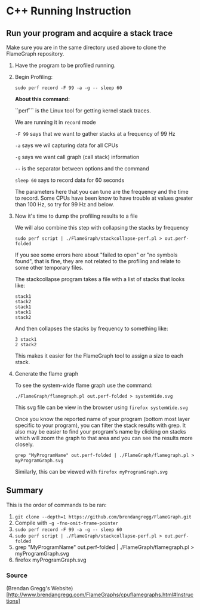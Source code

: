 # C++ Running Instruction

## Run your program and acquire a stack trace

Make sure you are in the same directory used above to clone the FlameGraph repository.

1. Have the program to be profiled running.

2. Begin Profiling:

    ```sudo perf record -F 99 -a -g -- sleep 60```
    
    **About this command:**
    
    ``perf``` is the Linux tool for getting kernel stack traces.
    
    We are running it in ```record``` mode
    
    ```-F 99``` says that we want to gather stacks at a frequency of 99 Hz
    
    ```-a``` says we wil capturing data for all CPUs
    
    ```-g``` says we want call graph (call stack) information
    
    ```--``` is the separator between options and the command
    
    ```sleep 60``` says to record data for 60 seconds
    
    
    The parameters here that you can tune are the frequency and the time to record. Some CPUs have been know to have trouble at values greater than 100 Hz, so try for 99 Hz and below.
    
    
3. Now it's time to dump the profiling results to a file

    We will also combine this step with collapsing the stacks by frequency
    
    ```sudo perf script | ./FlameGraph/stackcollapse-perf.pl > out.perf-folded```
    
    If you see some errors here about "failed to open" or "no symbols found", that is fine, they are not related to the profiling and relate to some other temporary files.
    
    The stackcollapse program takes a file with a list of stacks that looks like:
    
    ```
    stack1
    stack2
    stack1
    stack1
    stack2
    ```
    And then collapses the stacks by frequency to something like:
    
    ```
    3 stack1
    2 stack2
    ```
    
    This makes it easier for the FlameGraph tool to assign a size to each stack.

4. Generate the flame graph

    To see the system-wide flame graph use the command:
    
    ```./FlameGraph/flamegraph.pl out.perf-folded > systemWide.svg```
    
    This svg file can be view in the browser using ```firefox systemWide.svg```
    
    Once you know the reported name of your program (bottom most layer specific to your program), you can filter the stack results with grep.
    It also may be easier to find your program's name by clicking on stacks which will zoom the graph to that area and you can see the results more closely.
    
    
    ```
    grep "MyProgramName" out.perf-folded | ./FlameGraph/flamegraph.pl > myProgramGraph.svg
    ```
    
    Similarly, this can be viewed with ```firefox myProgramGraph.svg```

## Summary

This is the order of commands to be ran:

1. ```git clone --depth=1 https://github.com/brendangregg/FlameGraph.git```
2. Compile with ```-g -fno-omit-frame-pointer```
3. ```sudo perf record -F 99 -a -g -- sleep 60```
4. ```sudo perf script | ./FlameGraph/stackcollapse-perf.pl > out.perf-folded```
5. grep "MyProgramName" out.perf-folded | ./FlameGraph/flamegraph.pl > myProgramGraph.svg
6. firefox myProgramGraph.svg

### Source

(Brendan Gregg's Website)[http://www.brendangregg.com/FlameGraphs/cpuflamegraphs.html#Instructions]